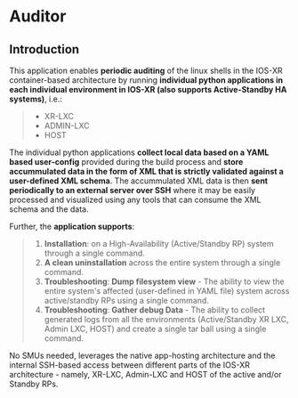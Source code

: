 # Auditor

## Introduction

This application enables **periodic auditing** of the linux shells in the IOS-XR container-based architecture by running **individual python applications in each individual environment in IOS-XR (also supports Active-Standby HA systems)**, i.e.:  

>*   XR-LXC     
>*   ADMIN-LXC   
>*   HOST    
  

The individual python applications **collect local data based on a YAML based user-config** provided during the build process and **store accummulated data in the form of XML that is strictly validated against a user-defined XML schema**. The accummulated XML data is then **sent periodically to an external server over SSH** where it may be easily processed and visualized using any tools that can consume the XML schema and the data.

Further, the **application supports**:  

>1.  **Installation**: on a High-Availability (Active/Standby RP) system through a single command.  
>2.  **A clean uninstallation**  across the entire system through a single command.  
>3.  **Troubleshooting**:   **Dump filesystem view** - The ability to view the entire system's affected (user-defined in YAML file) system across active/standby RPs using a single command.  
>4.  **Troubleshooting**:   **Gather debug Data** - The ability to collect generated logs from all the environments (Active/Standby XR LXC, Admin LXC, HOST) and create a single tar ball using a single command.  
    
    
No SMUs needed, leverages the native app-hosting architecture and the internal SSH-based access between different parts of the IOS-XR architecture - namely, XR-LXC, Admin-LXC and HOST of the active and/or Standby RPs.






    

